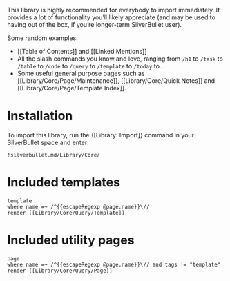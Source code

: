 This library is highly recommended for everybody to import immediately. It provides a lot of functionality you’ll likely appreciate (and may be used to having out of the box, if you’re longer-term SilverBullet user).

Some random examples:
* [[Table of Contents]] and [[Linked Mentions]]
* All the slash commands you know and love, ranging from `/h1` to `/task` to `/table` to `/code` to `/query` to `/template` to `/today` to...
* Some useful general purpose pages such as [[Library/Core/Page/Maintenance]], [[Library/Core/Quick Notes]] and [[Library/Core/Page/Template Index]].

# Installation
To import this library, run the {[Library: Import]} command in your SilverBullet space and enter:

    !silverbullet.md/Library/Core/

# Included templates
```query
template
where name =~ /^{{escapeRegexp @page.name}}\//
render [[Library/Core/Query/Template]]
```

# Included utility pages
```query
page
where name =~ /^{{escapeRegexp @page.name}}\// and tags != "template"
render [[Library/Core/Query/Page]]
```
